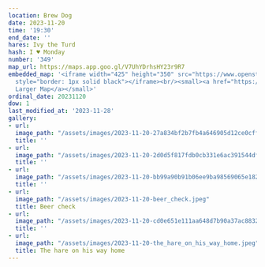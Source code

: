```yaml
---
location: Brew Dog
date: 2023-11-20
time: '19:30'
end_date: ''
hares: Ivy the Turd
hash: I ♥ Monday
number: '349'
map_url: https://maps.app.goo.gl/V7UhYDrhsHY23r9R7
embedded_map: '<iframe width="425" height="350" src="https://www.openstreetmap.org/export/embed.html?bbox=-6.233716607093811%2C53.343240262776334%2C-6.227923035621644%2C53.345972047873545&amp;layer=mapnik&amp;marker=53.34460565077785%2C-6.230821249999963"
  style="border: 1px solid black"></iframe><br/><small><a href="https://www.openstreetmap.org/?mlat=53.34461&amp;mlon=-6.23082#map=18/53.34461/-6.23082">View
  Larger Map</a></small>'
ordinal_date: 20231120
dow: 1
last_modified_at: '2023-11-28'
gallery:
- url: 
  image_path: "/assets/images/2023-11-20-27a834bf2b7fb4a646905d12ce0cff80.jpeg"
  title: ''
- url: 
  image_path: "/assets/images/2023-11-20-2d0d5f817fdb0cb331e6ac391544dfce.jpeg"
  title: ''
- url: 
  image_path: "/assets/images/2023-11-20-bb99a90b91b06ee9ba98569065e18266.jpeg"
  title: ''
- url: 
  image_path: "/assets/images/2023-11-20-beer_check.jpeg"
  title: Beer check
- url: 
  image_path: "/assets/images/2023-11-20-cd0e651e111aa648d7b90a37ac883243.jpeg"
  title: ''
- url: 
  image_path: "/assets/images/2023-11-20-the_hare_on_his_way_home.jpeg"
  title: The hare on his way home
---
```


